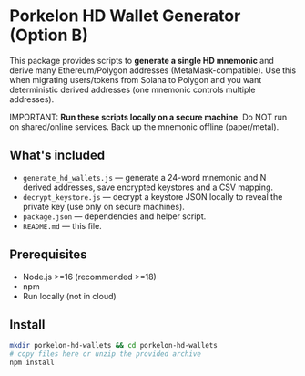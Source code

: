 # Porkelon HD Wallet Generator (Option B)

This package provides scripts to **generate a single HD mnemonic** and derive many Ethereum/Polygon addresses (MetaMask-compatible). Use this when migrating users/tokens from Solana to Polygon and you want deterministic derived addresses (one mnemonic controls multiple addresses).

IMPORTANT: **Run these scripts locally on a secure machine**. Do NOT run on shared/online services. Back up the mnemonic offline (paper/metal).

## What's included
- `generate_hd_wallets.js` — generate a 24-word mnemonic and N derived addresses, save encrypted keystores and a CSV mapping.
- `decrypt_keystore.js` — decrypt a keystore JSON locally to reveal the private key (use only on secure machines).
- `package.json` — dependencies and helper script.
- `README.md` — this file.

## Prerequisites
- Node.js >=16 (recommended >=18)
- npm
- Run locally (not in cloud)

## Install
```bash
mkdir porkelon-hd-wallets && cd porkelon-hd-wallets
# copy files here or unzip the provided archive
npm install
